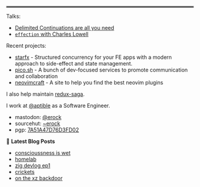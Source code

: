 <hr style="border:2px solid gray"> </hr>

Talks:

- [Delimited Continuations are all you need](https://youtu.be/uRbqLGj_6mI)
- [`effection` with Charles Lowell](https://youtu.be/lJDgpxRw5WA?si=cCHZiKqNO7vIUhPc)

Recent projects:

- [starfx](https://github.com/neurosnap/starfx) - Structured concurrency 
  for your FE apps with a modern approach to side-effect and state management. 
- [pico.sh](https://pico.sh) - A bunch of dev-focused services to promote
  communication and collaboration
- [neovimcraft](https://neovimcraft.com) - A site to help you find the best
  neovim plugins

I also help maintain [redux-saga](https://github.com/redux-saga).

I work at [@aptible](https://aptible.com) as a Software Engineer.

- mastodon: [@erock](https://fosstodon.org/@erock)
- sourcehut: [~erock](https://git.sr.ht/~erock)
- pgp: [7A51A47D76D3FD02](https://erock.io/publickey.txt)

📕 **Latest Blog Posts**

<!-- BLOG-POST-LIST:START -->
- [conscioussness is wet](https://bower.sh/consciousness-is-wet)
- [homelab](https://bower.sh/homelab)
- [zig devlog ep1](https://bower.sh/zig-devlog-ep1)
- [crickets](https://bower.sh/crickets)
- [on the xz backdoor](https://bower.sh/xz-backdoor)
<!-- BLOG-POST-LIST:END -->
